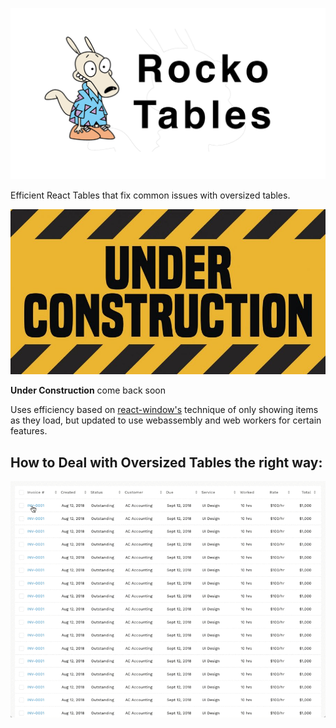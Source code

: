![Rocko Tables](https://raw.githubusercontent.com/seanwestfall/rockotables/master/img/rocko-title.png)

Efficient React Tables that fix common issues with oversized tables.  

![Under Construction](https://raw.githubusercontent.com/seanwestfall/rockotables/master/img/underconstruction-900x472.jpg)

**Under Construction** come back soon  

Uses efficiency based on [react-window's](https://github.com/bvaughn/react-window) technique of only showing items as they load, but updated to use webassembly and web workers for certain features.  

## How to Deal with Oversized Tables the right way:
![Expandable Rows](https://raw.githubusercontent.com/seanwestfall/rockotables/master/img/1_Tt2x8SRugOlJQNsMdidF_g.gif)
